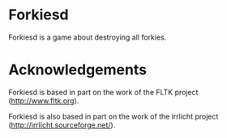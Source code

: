 # Forkiesd

Forkiesd is a game about destroying all forkies.

# Acknowledgements

Forkiesd is based in part on the work of the FLTK project (http://www.fltk.org).

Forkiesd is also based in part on the work of the irrlicht project (http://irrlicht.sourceforge.net/).
